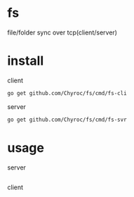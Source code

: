 # fs
file/folder sync over tcp(client/server)

# install

client
```bash
go get github.com/Chyroc/fs/cmd/fs-cli
```

server
```bash
go get github.com/Chyroc/fs/cmd/fs-svr
```

# usage

server
```bash

```

client
```bash

```